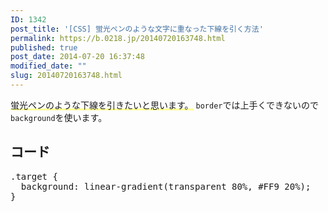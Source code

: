 ```yaml
---
ID: 1342
post_title: '[CSS] 蛍光ペンのような文字に重なった下線を引く方法'
permalink: https://b.0218.jp/20140720163748.html
published: true
post_date: 2014-07-20 16:37:48
modified_date: ""
slug: 20140720163748.html
---
```

<span style="background: linear-gradient(transparent 80%, #FF9 20%);">蛍光ペンのような下線を引きたいと思います。</span>
<code>border</code>では上手くできないので<code>background</code>を使います。
<!--more-->
<h2>コード</h2>
<pre class="prettyprint linenums lang-css">.target {
  background: linear-gradient(transparent 80%, #FF9 20%);
}
</pre>